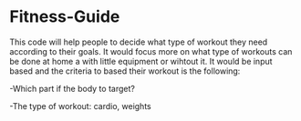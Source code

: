 # Fitness-Guide
This code will help people to decide what type of workout they need according to their goals. It would focus more on what type of workouts can be done at home a with little equipment or wihtout it. It would be input based and the criteria to based their workout is the following: 

-Which part if the body to target? 

-The type of workout: cardio, weights


